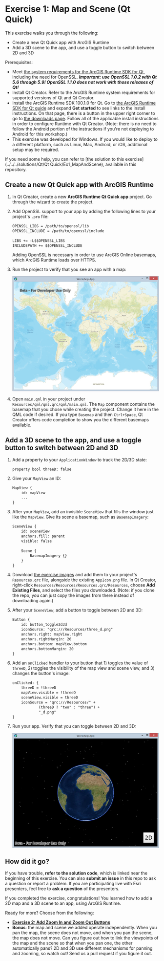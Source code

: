 # Exercise 1: Map and Scene (Qt Quick)

This exercise walks you through the following:
- Create a new Qt Quick app with ArcGIS Runtime
- Add a 3D scene to the app, and use a toggle button to switch between 2D and 3D

Prerequisites:
- Meet [the system requirements for the ArcGIS Runtime SDK for Qt](https://developers.arcgis.com/qt/latest/qml/guide/arcgis-runtime-sdk-for-qt-system-requirements.htm), including the need for OpenSSL. **_Important: use OpenSSL 1.0.2 with Qt 5.6 through 5.9! OpenSSL 1.1.0 does not work with those releases of Qt!_**
- Install Qt Creator. Refer to the ArcGIS Runtime system requirements for supported versions of Qt and Qt Creator.
- Install the ArcGIS Runtime SDK 100.1.0 for Qt. Go to [the ArcGIS Runtime SDK for Qt guide](https://developers.arcgis.com/qt/latest/qml/guide/arcgis-runtime-sdk-for-qt.htm) and expand **Get started** to see links to the install instructions. On that page, there is a button in the upper right corner to go to [the downloads page](https://developers.arcgis.com/downloads/). Follow all of the applicable install instructions in order to configure Runtime with Qt Creator. (Note: there is no need to follow the Android portion of the instructions if you're not deploying to Android for this workshop.)
- This exercise was developed for Windows. If you would like to deploy to a different platform, such as Linux, Mac, Android, or iOS, additional setup may be required.

If you need some help, you can refer to [the solution to this exercise](../../../solutions/Qt/Qt Quick/Ex1_MapAndScene), available in this repository.

## Create a new Qt Quick app with ArcGIS Runtime

1. In Qt Creator, create a new **ArcGIS Runtime Qt Quick app** project. Go through the wizard to create the project.

1. Add OpenSSL support to your app by adding the following lines to your project's `.pro` file:

    ```
    OPENSSL_LIBS = /path/to/openssl/lib
    OPENSSL_INCLUDE = /path/to/openssl/include

    LIBS += -L$$OPENSSL_LIBS
    INCLUDEPATH += $$OPENSSL_INCLUDE
    ```
    
    Adding OpenSSL is necessary in order to use ArcGIS Online basemaps, which ArcGIS Runtime loads over HTTPS.

1. Run the project to verify that you see an app with a map:

    ![Map app](01-map.png)
    
1. Open `main.qml` in your project under `Resources/qml/qml.qrc/qml/main.qml`. The `Map` component contains the basemap that you chose while creating the project. Change it here in the QML code if desired. If you type `Basemap` and then `Ctrl+Space`, Qt Creator offers code completion to show you the different basemaps available.

## Add a 3D scene to the app, and use a toggle button to switch between 2D and 3D

1. Add a property to your `ApplicationWindow` to track the 2D/3D state:

    ```
    property bool threeD: false
    ```
    
1. Give your `MapView` an ID:

    ```
    MapView {
        id: mapView
        ...
    }
    ```
    
1. After your `MapView`, add an invisible `SceneView` that fills the window just like the `MapView`. Give its scene a basemap, such as `BasemapImagery`:

    ```
    SceneView {
        id: sceneView
        anchors.fill: parent
        visible: false

        Scene {
            BasemapImagery {}
        }
    }
    ```
    
1. Download [the exercise images](../../../images) and add them to your project's `Resources.qrc` file, alongside the existing `AppIcon.png` file. In Qt Creator, right-click `Resources/Resources/Resources.qrc/Resources`, choose **Add Existing Files**, and select the files you downloaded. (Note: if you clone the repo, you can just copy the images from there instead of downloading again.)
    
1. After your `SceneView`, add a button to toggle between 2D and 3D:

    ```
    Button {
        id: button_toggle2d3d
        iconSource: "qrc:///Resources/three_d.png"
        anchors.right: mapView.right
        anchors.rightMargin: 20
        anchors.bottom: mapView.bottom
        anchors.bottomMargin: 20
    }
    ```
    
1. Add an `onClicked` handler to your button that 1) toggles the value of `threeD`, 2) toggles the visibility of the map view and scene view, and 3) changes the button's image:

    ```
    onClicked: {
        threeD = !threeD
        mapView.visible = !threeD
        sceneView.visible = threeD
        iconSource = "qrc:///Resources/" +
                (threeD ? "two" : "three") +
                "_d.png"
    }
    ```
    
1. Run your app. Verify that you can toggle between 2D and 3D:

    ![Scene](02-scene.jpg)

## How did it go?

If you have trouble, **refer to the solution code**, which is linked near the beginning of this exercise. You can also **submit an issue** in this repo to ask a question or report a problem. If you are participating live with Esri presenters, feel free to **ask a question** of the presenters.

If you completed the exercise, congratulations! You learned how to add a 2D map and a 3D scene to an app, using ArcGIS Runtime.

Ready for more? Choose from the following:

- [**Exercise 2: Add Zoom In and Zoom Out Buttons**](Exercise%202%20Zoom%20Buttons.md)
- **Bonus**: the map and scene we added operate independently. When you pan the map, the scene does not move, and when you pan the scene, the map does not move. Can you figure out how to link the viewpoints of the map and the scene so that when you pan one, the other automatically pans? 2D and 3D use different mechanisms for panning and zooming, so watch out! Send us a pull request if you figure it out.